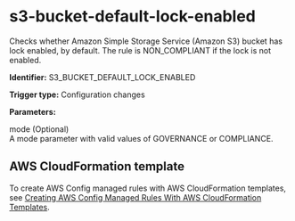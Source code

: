 # s3\-bucket\-default\-lock\-enabled<a name="s3-bucket-default-lock-enabled"></a>

Checks whether Amazon Simple Storage Service \(Amazon S3\) bucket has lock enabled, by default\. The rule is NON\_COMPLIANT if the lock is not enabled\.

**Identifier:** S3\_BUCKET\_DEFAULT\_LOCK\_ENABLED

**Trigger type:** Configuration changes

**Parameters:**

 mode \(Optional\)  
A mode parameter with valid values of GOVERNANCE or COMPLIANCE\.

## AWS CloudFormation template<a name="w24aac11c29c17d279c13"></a>

To create AWS Config managed rules with AWS CloudFormation templates, see [Creating AWS Config Managed Rules With AWS CloudFormation Templates](aws-config-managed-rules-cloudformation-templates.md)\.